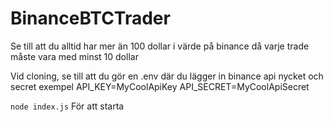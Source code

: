 # BinanceBTCTrader

Se till att du alltid har mer än 100 dollar i värde på binance då varje trade måste vara med minst 10 dollar

Vid cloning, se till att du gör en .env där du lägger in binance api nycket och secret
exempel 
API_KEY=MyCoolApiKey
API_SECRET=MyCoolApiSecret

```node index.js``` För att starta
